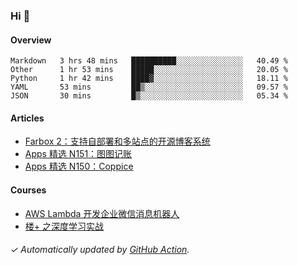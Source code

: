 ### Hi 👋

#### Overview

<!--START_SECTION:waka-->
```text
Markdown   3 hrs 48 mins   ██████████░░░░░░░░░░░░░░░   40.49 % 
Other      1 hr 53 mins    █████░░░░░░░░░░░░░░░░░░░░   20.05 % 
Python     1 hr 42 mins    ████▓░░░░░░░░░░░░░░░░░░░░   18.11 % 
YAML       53 mins         ██▒░░░░░░░░░░░░░░░░░░░░░░   09.57 % 
JSON       30 mins         █▒░░░░░░░░░░░░░░░░░░░░░░░   05.34 % 
```
<!--END_SECTION:waka-->

#### Articles

<!-- BLOG:START -->
- [Farbox 2：支持自部署和多站点的开源博客系统](https://huhuhang.com/post/sspai/65889)
- [Apps 精选 N151：图图记账](https://huhuhang.com/post/product-hunt/product-hunt-n151)
- [Apps 精选 N150：Coppice](https://huhuhang.com/post/product-hunt/product-hunt-n150)
<!-- BLOG:END -->

#### Courses

<!-- SYL:START -->
- [AWS Lambda 开发企业微信消息机器人](https://lanqiao.cn/courses/2868)
- [楼+ 之深度学习实战](https://lanqiao.cn/courses/2617)
<!-- SYL:END -->

###### ✓ Automatically updated by [GitHub Action](https://github.com/huhuhang/huhuhang/actions).
